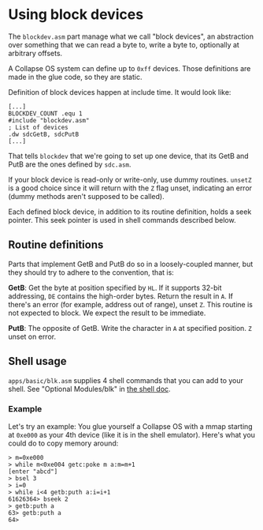 # Using block devices

The `blockdev.asm` part manage what we call "block devices", an abstraction over
something that we can read a byte to, write a byte to, optionally at arbitrary
offsets.

A Collapse OS system can define up to `0xff` devices. Those definitions are made
in the glue code, so they are static.

Definition of block devices happen at include time. It would look like:

    [...]
    BLOCKDEV_COUNT .equ 1
    #include "blockdev.asm"
    ; List of devices
    .dw	sdcGetB, sdcPutB
    [...]

That tells `blockdev` that we're going to set up one device, that its GetB and
PutB are the ones defined by `sdc.asm`.

If your block device is read-only or write-only, use dummy routines. `unsetZ`
is a good choice since it will return with the `Z` flag unset, indicating an
error (dummy methods aren't supposed to be called).

Each defined block device, in addition to its routine definition, holds a
seek pointer. This seek pointer is used in shell commands described below.

## Routine definitions

Parts that implement GetB and PutB do so in a loosely-coupled manner, but
they should try to adhere to the convention, that is:

**GetB**: Get the byte at position specified by `HL`. If it supports 32-bit
          addressing, `DE` contains the high-order bytes. Return the result in
          `A`. If there's an error (for example, address out of range), unset
          `Z`. This routine is not expected to block. We expect the result to be
          immediate.

**PutB**: The opposite of GetB. Write the character in `A` at specified
          position. `Z` unset on error.
          
## Shell usage

`apps/basic/blk.asm` supplies 4 shell commands that you can add to your shell.
See "Optional Modules/blk" in [the shell doc](../apps/basic/README.md).

### Example

Let's try an example: You glue yourself a Collapse OS with a mmap starting at
`0xe000` as your 4th device (like it is in the shell emulator). Here's what you
could do to copy memory around:

    > m=0xe000
    > while m<0xe004 getc:poke m a:m=m+1
    [enter "abcd"]
    > bsel 3
    > i=0
    > while i<4 getb:puth a:i=i+1
    61626364> bseek 2
    > getb:puth a
    63> getb:puth a
    64>
